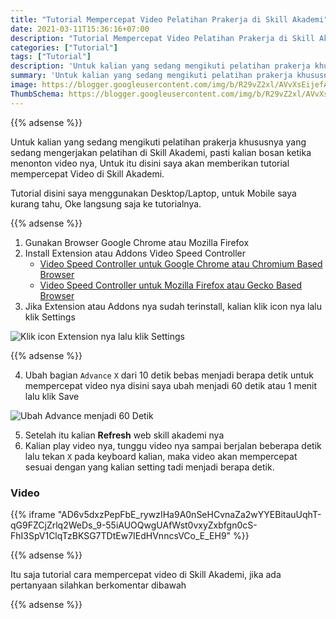```yaml
---
title: "Tutorial Mempercepat Video Pelatihan Prakerja di Skill Akademi"
date: 2021-03-11T15:36:16+07:00
description: "Tutorial Mempercepat Video Pelatihan Prakerja di Skill Akademi"
categories: ["Tutorial"]
tags: ["Tutorial"]
description: 'Untuk kalian yang sedang mengikuti pelatihan prakerja khususnya yang sedang mengerjakan pelatihan di Skill Akademi, pasti kalian bosan ketika menonton video nya, Untuk itu disini saya akan memberikan tutorial mempercepat Video di Skill Akademi.'
summary: 'Untuk kalian yang sedang mengikuti pelatihan prakerja khususnya yang sedang mengerjakan pelatihan di Skill Akademi, pasti kalian bosan ketika menonton video nya, Untuk itu disini saya akan memberikan tutorial mempercepat Video di Skill Akademi.'
image: https://blogger.googleusercontent.com/img/b/R29vZ2xl/AVvXsEijefA8UdrLr-ip7J8sDOgIG3747GXmVsqHowWn36Z0Dg1OVmLaEZTgpjsIn6z-nRvE9I1iOrxl2mE55UqwY1sKBoAix7pzhn1HjlC-4cI9WUslGolMKiHz7tGaxkxR1ICNKBimECSUBPTIEueL08cEN1OF1LticFNbpIFaXHhFcHte5PuhdPZ7f6zgQXtI/s80-rw/skill-akademi-logo.jpg
ThumbSchema: https://blogger.googleusercontent.com/img/b/R29vZ2xl/AVvXsEijefA8UdrLr-ip7J8sDOgIG3747GXmVsqHowWn36Z0Dg1OVmLaEZTgpjsIn6z-nRvE9I1iOrxl2mE55UqwY1sKBoAix7pzhn1HjlC-4cI9WUslGolMKiHz7tGaxkxR1ICNKBimECSUBPTIEueL08cEN1OF1LticFNbpIFaXHhFcHte5PuhdPZ7f6zgQXtI/s0-rw/skill-akademi-logo.jpg
---
```


{{% adsense %}}

Untuk kalian yang sedang mengikuti pelatihan prakerja khususnya yang sedang mengerjakan pelatihan di Skill Akademi, pasti kalian bosan ketika menonton video nya, Untuk itu disini saya akan memberikan tutorial mempercepat Video di Skill Akademi.

Tutorial disini saya menggunakan Desktop/Laptop, untuk Mobile saya kurang tahu, Oke langsung saja ke tutorialnya.

{{% adsense %}}

1. Gunakan Browser Google Chrome atau Mozilla Firefox
2. Install Extension atau Addons Video Speed Controller
   * [Video Speed Controller untuk Google Chrome atau Chromium Based Browser](https://chrome.google.com/webstore/detail/video-speed-controller/nffaoalbilbmmfgbnbgppjihopabppdk)
   * [Video Speed Controller untuk Mozilla Firefox atau Gecko Based Browser](https://addons.mozilla.org/en-US/firefox/addon/videospeed/)
3. Jika Extension atau Addons nya sudah terinstall, kalian klik icon nya lalu klik Settings

![Klik icon Extension nya lalu klik Settings](https://blogger.googleusercontent.com/img/b/R29vZ2xl/AVvXsEj7xgP8gFR_5qhG1hMWWDw13D3b7i3TTrB59FrC2uOsqAg-VRG0KmCv5vverey3KMONQ0jsCHBvRA80Ne9QzwwPtfZZ5hJOO1AfMvJfJb8j6usxx1ZpeDPgzj4hQnk9wgkMyyDW68LDuFcud9aYWtu-Aij2v0T2HFTdAcK5l44LKMk7GQS-y9PkcAds4NXz/s0-rw/skill-akademi-1.jpeg)

{{% adsense %}}

4. Ubah bagian `Advance` `X` dari 10 detik bebas menjadi berapa detik untuk mempercepat video nya disini saya ubah menjadi 60 detik atau 1 menit lalu klik Save

![Ubah Advance menjadi 60 Detik](https://blogger.googleusercontent.com/img/b/R29vZ2xl/AVvXsEidtClEf_JimSf8gPm3q2Kltck-eLofMO3xmWz4McMGOW21M6zln41LQ8bagP3xrf7hZfoWd6lTJqGHqZeOUuE-E9ixWQGkfaur4GrNwQULVctR_TOtinKtfLpJuNW8bY4VbWgPAwiRNdqydVMM2tjDOEk9EvduwEKse0gjxD9XI_vzJKWQo-4clkkL6gQf/s0-rw/skill-akademi-2.jpeg)

5. Setelah itu kalian **Refresh** web skill akademi nya
6. Kalian play video nya, tunggu video nya sampai berjalan beberapa detik lalu tekan `X` pada keyboard kalian, maka video akan mempercepat sesuai dengan yang kalian setting tadi menjadi berapa detik.

### Video

{{% iframe "AD6v5dxzPepFbE_rywzIHa9A0nSeHCvnaZa2wYYEBitauUqhT-qG9FZCjZrlq2WeDs_9-55iAUOQwgUAfWst0vxyZxbfgn0cS-FhI3SpV1ClqTzBKSG7TDtEw7IEdHVnncsVCo_E_EH9" %}}

{{% adsense %}}

Itu saja tutorial cara mempercepat video di Skill Akademi, jika ada pertanyaan silahkan berkomentar dibawah

{{% adsense %}}
